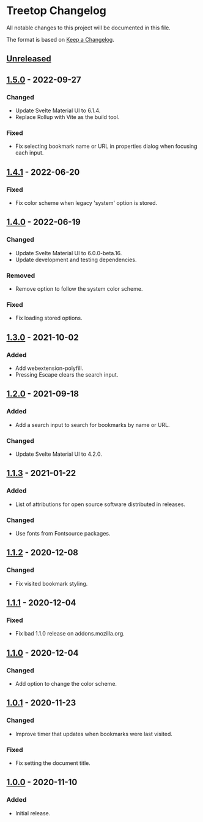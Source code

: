 # Treetop Changelog
All notable changes to this project will be documented in this file.

The format is based on [Keep a Changelog](https://keepachangelog.com/en/1.0.0/).

## [Unreleased]

## [1.5.0] - 2022-09-27
### Changed
- Update Svelte Material UI to 6.1.4.
- Replace Rollup with Vite as the build tool.

### Fixed
- Fix selecting bookmark name or URL in properties dialog when focusing each input.

## [1.4.1] - 2022-06-20
### Fixed
- Fix color scheme when legacy 'system' option is stored.

## [1.4.0] - 2022-06-19
### Changed
- Update Svelte Material UI to 6.0.0-beta.16.
- Update development and testing dependencies.

### Removed
- Remove option to follow the system color scheme.

### Fixed
- Fix loading stored options.

## [1.3.0] - 2021-10-02
### Added
- Add webextension-polyfill.
- Pressing Escape clears the search input.

## [1.2.0] - 2021-09-18
### Added
- Add a search input to search for bookmarks by name or URL.

### Changed
- Update Svelte Material UI to 4.2.0.

## [1.1.3] - 2021-01-22
### Added
- List of attributions for open source software distributed in releases.

### Changed
- Use fonts from Fontsource packages.

## [1.1.2] - 2020-12-08
### Changed
- Fix visited bookmark styling.

## [1.1.1] - 2020-12-04
### Fixed
- Fix bad 1.1.0 release on addons.mozilla.org.

## [1.1.0] - 2020-12-04
### Changed
- Add option to change the color scheme.

## [1.0.1] - 2020-11-23
### Changed
- Improve timer that updates when bookmarks were last visited.

### Fixed
- Fix setting the document title.

## [1.0.0] - 2020-11-10
### Added
- Initial release.

[Unreleased]: https://github.com/msmolens/treetop/compare/v1.5.0...HEAD
[1.5.0]: https://github.com/msmolens/treetop/releases/tag/v1.5.0
[1.4.1]: https://github.com/msmolens/treetop/releases/tag/v1.4.1
[1.4.0]: https://github.com/msmolens/treetop/releases/tag/v1.4.0
[1.3.0]: https://github.com/msmolens/treetop/releases/tag/v1.3.0
[1.2.0]: https://github.com/msmolens/treetop/releases/tag/v1.2.0
[1.1.3]: https://github.com/msmolens/treetop/releases/tag/v1.1.3
[1.1.2]: https://github.com/msmolens/treetop/releases/tag/v1.1.2
[1.1.1]: https://github.com/msmolens/treetop/releases/tag/v1.1.1
[1.1.0]: https://github.com/msmolens/treetop/releases/tag/v1.1.0
[1.0.1]: https://github.com/msmolens/treetop/releases/tag/v1.0.1
[1.0.0]: https://github.com/msmolens/treetop/releases/tag/v1.0.0
